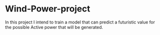 # Wind-Power-project
In this project I intend to train a model that can predict a futuristic value for the possible Active power that will be generated. 
